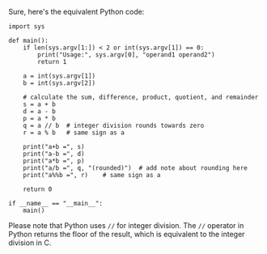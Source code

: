 Sure, here's the equivalent Python code:
```
import sys

def main():
    if len(sys.argv[1:]) < 2 or int(sys.argv[1]) == 0:
        print("Usage:", sys.argv[0], "operand1 operand2")
        return 1

    a = int(sys.argv[1])
    b = int(sys.argv[2])

    # calculate the sum, difference, product, quotient, and remainder
    s = a + b
    d = a - b
    p = a * b
    q = a // b  # integer division rounds towards zero
    r = a % b   # same sign as a

    print("a+b =", s)
    print("a-b =", d)
    print("a*b =", p)
    print("a/b =", q, "(rounded)")  # add note about rounding here
    print("a%%b =", r)    # same sign as a

    return 0

if __name__ == "__main__":
    main()
```
Please note that Python uses `//` for integer division. The `//` operator in Python returns the floor of the result, which is equivalent to the integer division in C.
